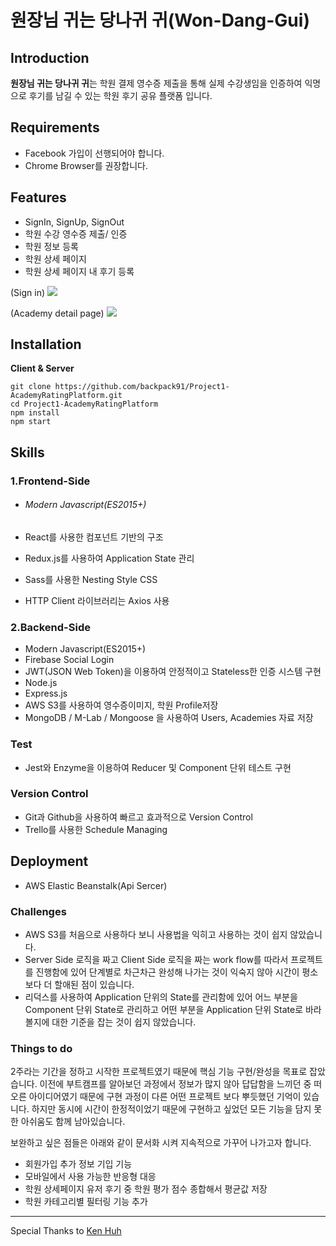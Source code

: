 # 원장님 귀는 당나귀 귀(Won-Dang-Gui)

## Introduction

**원장님 귀는 당나귀 귀**는 학원 결제 영수증 제출을 통해 실제 수강생임을 인증하여 익명으로 후기를 남길 수 있는 학원 후기 공유 플랫폼 입니다.


## **Requirements**

- Facebook 가입이 선행되어야 합니다.
- Chrome Browser를 권장합니다.



## **Features**

- SignIn, SignUp, SignOut
- 학원 수강 영수증 제출/ 인증
- 학원 정보 등록
- 학원 상세 페이지
- 학원 상세 페이지 내 후기 등록

(Sign in)
![](gif/wondanggui_signin.gif)

(Academy detail page)
![](gif/wondanggui_academyDetail.gif)

## **Installation**

**Client & Server**

```
git clone https://github.com/backpack91/Project1-AcademyRatingPlatform.git
cd Project1-AcademyRatingPlatform
npm install
npm start
```



## **Skills**

### **1.Frontend-Side**

- ###### Modern Javascript(ES2015+)

- React를 사용한 컴포넌트 기반의 구조

- Redux.js를 사용하여 Application State 관리

- Sass를 사용한 Nesting Style CSS

- HTTP Client 라이브러리는 Axios 사용

### **2.Backend-Side**

- Modern Javascript(ES2015+)
- Firebase Social Login
- JWT(JSON Web Token)을 이용하여 안정적이고 Stateless한 인증 시스템 구현
- Node.js
- Express.js
- AWS S3를 사용하여 영수증이미지, 학원 Profile저장
- MongoDB / M-Lab / Mongoose 을 사용하여 Users, Academies 자료 저장



### **Test**

- Jest와 Enzyme을 이용하여 Reducer 및 Component 단위 테스트 구현



### **Version Control**

- Git과 Github을 사용하여 빠르고 효과적으로 Version Control
- Trello를 사용한 Schedule Managing



## **Deployment**

- AWS Elastic Beanstalk(Api Sercer)



### **Challenges**

- AWS S3를 처음으로 사용하다 보니 사용법을 익히고 사용하는 것이 쉽지 않았습니다.
- Server Side 로직을 짜고 Client Side 로직을 짜는 work flow를 따라서 프로젝트를 진행함에 있어 단계별로 차근차근 완성해 나가는 것이 익숙지 않아 시간이 평소보다 더 할애된 점이 있습니다.
- 리덕스를 사용하여 Application 단위의 State를 관리함에 있어 어느 부분을 Component 단위 State로 관리하고 어떤 부분을 Application 단위 State로 바라볼지에 대한 기준을 잡는 것이 쉽지 않았습니다.



### **Things to do**

2주라는 기간을 정하고 시작한 프로젝트였기 때문에 핵심 기능 구현/완성을 목표로 잡았습니다. 이전에 부트캠프를 알아보던 과정에서 정보가 많지 않아 답답함을 느끼던 중 떠오른 아이디어였기 때문에 구현 과정이 다른 어떤 프로젝트 보다 뿌듯했던 기억이 있습니다. 하지만 동시에 시간이 한정적이었기 때문에 구현하고 싶었던 모든 기능을 담지 못한 아쉬움도 함께 남아있습니다.

보완하고 싶은 점들은 아래와 같이 문서화 시켜 지속적으로 가꾸어 나가고자 합니다.

- 회원가입 추가 정보 기입 기능
- 모바일에서 사용 가능한 반응형 대응
- 학원 상세페이지 유저 후기 중 학원 평가 점수 종합해서 평균값 저장
- 학원 카테고리별 필터링 기능 추가



------

Special Thanks to [Ken Huh](https://github.com/ken123777 "ken huh")

